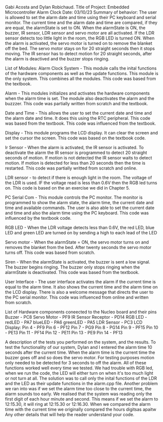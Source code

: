 Gabi Acosta and Dylan Robichaud. 
Title of Project: Embedded Microcontroller Alarm Clock Date: 03/10/23
Summary of behavior:
The user is allowed to set the alarm date and time using their PC keyboard and serial monitor. The current time and the alarm date and time are compared, if they are equal, the alarmState is set to ON. When the alarmState is ON, the buzzer, IR sensor, LDR sensor and servo motor are all activated. If the LDR sensor detects too little light in the room, the RGB LED is turned ON. When the alarm is activated, the servo motor is turned on to remove the blanket off the bed. The servo motor stays on for 20 straight seconds then it stops moving. The IR sensor has to detect motion for 20 straight seconds, after the alarm is deactived and the buzzer stops ringing.

List of Modules:
Alarm Clock System - This module calls the inital functions of the hardware components as well as the update functions. This module is the only system. This combines all the modules. This code was based from the textbook. 

Alarm - This modules initializes and activates the hardware components when the alarm time is set. The module also deactivates the alarm and the buzzzer. This code was partially written from scratch and the textbook. 

Date and Time - This allows the user to set the current date and time and the alarm date and time. It does this using the RTC peripheral. This code was based from the textbook. This code was influenced from the textbook. 

Display - This module programs the LCD display. It can clear the screen and set the cursor the screen. This code was based on the textbook code.


Ir Sensor - When the alarm is activated, the IR sensor is activated. To deactivate the alarm the IR sensor is programmed to detect 20 straight seconds of motion. If motion is not detected the IR sensor waits to detect motion. If motion is detected for less than 20 seconds then the time is restarted. This code was partially writted from scratch and online. 

LDR sensor - to detect if there is enough light in the room. The voltage of the LDR is used. IF the voltage read is less than 0.6V then the RGB led turns on. This code is based on the an exercise we did in Chapter 5.

PC Serial Com - This module controls the PC monitor. The monitor is programmed to show the alarm state, the alarm time, the current date and time and available commands. The user is also able to set the current date and time and also the alarm time using the PC keyboard. This code was influenced by the textbook code.

RGB LED - When the LDR voltage detects less than 0.6V, the red LED, blue LED and green LED are turned on by sending a high to each lead of the LED

Servo motor - When the alarmState = ON, the servo motor turns on and removes the blanket from the bed. After twenty seconds the servo motor turns off. This code was based from scratch.

Siren - When the alarmState is activated, the buzzer is sent a low signal. The buzzer begins ringing. The buzzer only stops ringing when the alarmState is deactivated. This code was based from the textbook.

User Interface - The user interface activates the alarm if the current time is equal to the alarm time. It also shows the current time and the alarm time on the LCD display. There is also a welcome message that directs the user to the PC serial monitor.  This code was influenced from online and written from scratch. 

List of Hardware components coneected to the Nucleo board and their pins
Buzzer - PC8
Servo Motor - PF9
IR Sensor Receptor - PD14
RGB LED - redLED - PA7 blueLED - PA6 greenLED - PA5
LDR Sensor - PC3
LCD Display:
Pin 4 - PF9
Pin 6 - PF12
Pin 7 - PG9
Pin 8 - PG14
Pin 9 - PF15
Pin 10 - PE13
Pin 11 - PF14
Pin 12 - PE11
Pin 13 - PE9
Pin 14 - PF13

A description of the tests you performed on the system, and the results.
To test the functionality of our system, Dylan and I entered the alarm time 10 seconds after the current time. When the alarm time is the current time the buzzer goes off and so does the servo motor. For testing purposes motion only needed to be detected for 3 seconds to off the alarm. All of these functions worked well every time we tested. We had trouble with RGB led, when we run the code, the LED will either turn on when it's too much light or not turn at all. The solution was to call only the inital functions of the LDR and the LED as their update functions in the alarm.cpp file. Another problem we ran into was if we set the alarm time too close to the current time, the alarm sounds too early. We realised that the system was reading only the first digit of each hour minute and second. This means if we set the alarm to 12:15.30, it will ring at 12:15.30 or 12:16.30. When we compared the alarm time with the current time we originally compared the hours digitsas apaitw
Any other details that will help the reader understand your code.
